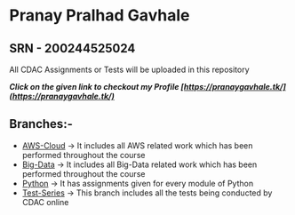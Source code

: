 # Pranay Pralhad Gavhale

## SRN - 200244525024

All CDAC Assignments or Tests will  be uploaded in this repository

***Click on the given link to checkout my Profile [https://pranaygavhale.tk/](https://pranaygavhale.tk/)***

## Branches:-

* [AWS-Cloud](https://github.com/prem1204/Pranay-CDAC/tree/aws-cloud) -> It includes all AWS related work which has been performed throughout the course
* [Big-Data](https://github.com/prem1204/Pranay-CDAC/tree/Big-Data) -> It includes all Big-Data related work which has been performed throughout the course
* [Python](https://github.com/prem1204/Pranay-CDAC/tree/python) -> It has assignments given for every module of Python
* [Test-Series](https://github.com/prem1204/Pranay-CDAC/tree/test-series) -> This branch includes all the tests being conducted by CDAC online
